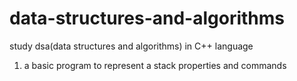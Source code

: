 # data-structures-and-algorithms
study dsa(data structures and algorithms) in C++ language
1. a basic program to represent a stack properties and commands  
